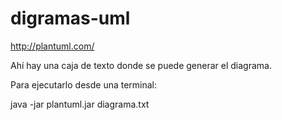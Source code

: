 # digramas-uml

http://plantuml.com/

Ahí hay una caja de texto donde se puede generar el diagrama.

Para ejecutarlo desde una terminal:

java -jar plantuml.jar diagrama.txt
